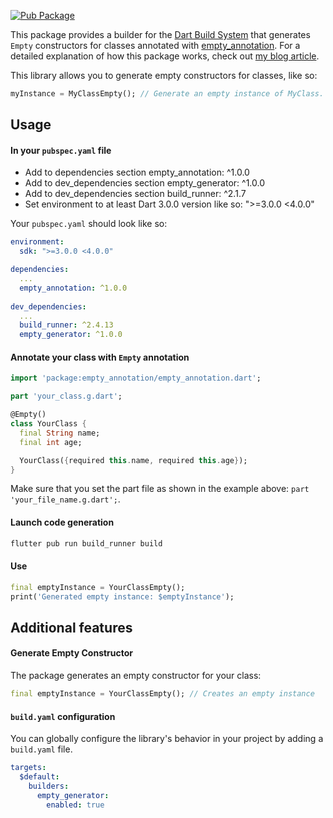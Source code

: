 [![Pub Package](https://img.shields.io/pub/v/v-empty_generator.svg)](https://pub.dev/packages/empty_generator)

This package provides a builder for the [Dart Build System](https://pub.dev/packages/build) that generates `Empty` constructors for classes annotated with [empty_annotation](https://pub.dev/packages/empty_annotation). For a detailed explanation of how this package works, check out [my blog article](https://yourblog.com/article-about-empty-generator).

This library allows you to generate empty constructors for classes, like so:

```dart
myInstance = MyClassEmpty(); // Generate an empty instance of MyClass.
```


## Usage

#### In your `pubspec.yaml` file
- Add to dependencies section empty_annotation: ^1.0.0
- Add to dev_dependencies section empty_generator: ^1.0.0
- Add to dev_dependencies section build_runner: ^2.1.7
- Set environment to at least Dart 3.0.0 version like so: ">=3.0.0 <4.0.0"

Your `pubspec.yaml` should look like so:

```yaml
environment:
  sdk: ">=3.0.0 <4.0.0"

dependencies:
  ...
  empty_annotation: ^1.0.0
  
dev_dependencies:
  ...
  build_runner: ^2.4.13
  empty_generator: ^1.0.0
```

#### Annotate your class with `Empty` annotation

```dart
import 'package:empty_annotation/empty_annotation.dart';

part 'your_class.g.dart';

@Empty()
class YourClass {
  final String name;
  final int age;

  YourClass({required this.name, required this.age});
}
```

Make sure that you set the part file as shown in the example above: `part 'your_file_name.g.dart';`.

#### Launch code generation

```bash
flutter pub run build_runner build
```

#### Use

```dart
final emptyInstance = YourClassEmpty();
print('Generated empty instance: $emptyInstance');
```

## Additional features

#### Generate Empty Constructor
The package generates an empty constructor for your class:
```dart
final emptyInstance = YourClassEmpty(); // Creates an empty instance
```

#### `build.yaml` configuration

You can globally configure the library's behavior in your project by adding a `build.yaml` file.

```yaml
targets:
  $default:
    builders:
      empty_generator:
        enabled: true
```

